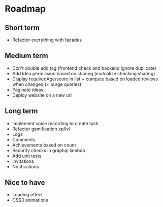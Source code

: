 Roadmap
=======

Short term
-----------

- Refactor everything with facades

Medium term
-----------

- Don't double add tag (frontend check and backend ignore duplicate)
- Add Idea permission based on sharing (mutualize checking sharing)
- Display requiredAge/score in list + compute based on loaded reviews when changed (+ purge queries)
- Paginate ideas
- Deploy website on a new url

Long term
---------

- Implement voice recording to create task
- Refactor gamification xp/lvl
- Logs
- Comments
- Achievements based on count
- Security checks in graphql lambda
- Add unit tests
- Invitations
- Notifications

Nice to have
------------

- Loading effect
- CSS3 animations
